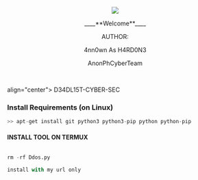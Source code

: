 <p align="center"><img src="https://user-images.githubusercontent.com/104662886/220317922-aa955116-006a-46e7-a3e5-e98512ba7d10.gif">
<p align="center">
____**Welcome**____


<p align="center">
AUTHOR:
<p align="center">
4nn0wn As H4RD0N3

</br>
<p align="center">
      AnonPhCyberTeam
</p>

</br>
<p font color="red">align="center">
      D34DL15T-CYBER-SEC
</p>



### Install Requirements (on Linux)

```python
>> apt-get install git python3 python3-pip python python-pip
```

#### INSTALL TOOL ON TERMUX
```python

rm -rf Ddos.py

install with my url only
